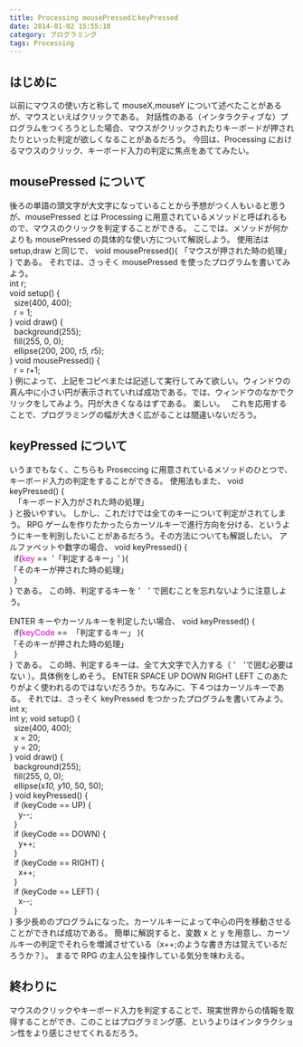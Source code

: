 ```yaml
---
title: Processing mousePressedとkeyPressed
date: 2014-01-02 15:55:10
category: プログラミング
tags: Processing
---
```


## はじめに

以前にマウスの使い方と称して mouseX,mouseY について述べたことがあるが、マウスといえばクリックである。
対話性のある（インタラクティブな）プログラムをつくろうとした場合、マウスがクリックされたりキーボードが押されたりといった判定が欲しくなることがあるだろう。
今回は、Processing におけるマウスのクリック、キーボード入力の判定に焦点をあててみたい。



## mousePressed について

後ろの単語の頭文字が大文字になっていることから予想がつく人もいると思うが、mousePressed とは Processing に用意されているメソッドと呼ばれるもので、マウスのクリックを判定することができる。
ここでは、メソッドが何かよりも mousePressed の具体的な使い方について解説しよう。
使用法は setup,draw と同じで、
void mousePressed(){
「マウスが押された時の処理」
}
である。
それでは、さっそく mousePressed を使ったプログラムを書いてみよう。
<br />int r;<br />void setup() {<br />  size(400, 400);<br />  r = 1;<br />}
void draw() {<br />  background(255);<br />  fill(255, 0, 0);<br />  ellipse(200, 200, r*5, r*5);<br />}
void mousePressed() {<br />  r = r+1;<br />}
例によって、上記をコピペまたは記述して実行してみて欲しい。ウィンドウの真ん中に小さい円が表示されていれば成功である。では、ウィンドウのなかでクリックをしてみよう。円が大きくなるはずである。
楽しい。
  これを応用することで、プログラミングの幅が大きく広がることは間違いないだろう。



## keyPressed について

いうまでもなく、こちらも Proseccing に用意されているメソッドのひとつで、キーボード入力の判定をすることができる。
使用法もまた、
void keyPressed() {<br />  「キーボード入力がされた時の処理」<br />}
と扱いやすい。
しかし、これだけでは全てのキーについて判定がされてしまう。
RPG ゲームを作りたかったらカーソルキーで進行方向を分ける、というようにキーを判別したいことがあるだろう。その方法についても解説したい。
アルファベットや数字の場合、
void keyPressed() {<br />  if(<span style="color: #cc00cc;">key</span> ==  '「判定するキー」' ){<br />「そのキーが押された時の処理」  <br />  }<br />}
である。
この時、判定するキーを ’　’ で囲むことを忘れないように注意しよう。

ENTER キーやカーソルキーを判定したい場合、
void keyPressed() {<br />  if(<span style="color: #cc00cc;">keyCode</span> ==  「判定するキー」 ){<br />「そのキーが押された時の処理」  <br />  }<br />}
である。
この時、判定するキーは、全て大文字で入力する（ '　'で囲む必要はない ）。具体例をしめそう。
ENTER
SPACE
UP
DOWN
RIGHT
LEFT
このあたりがよく使われるのではないだろうか。ちなみに、下４つはカーソルキーである。
それでは、さっそく keyPressed をつかったプログラムを書いてみよう。
<br />int x;<br />int y;
void setup() {<br />  size(400, 400);<br />  x = 20;<br />  y = 20;<br />}
void draw() {<br />  background(255);<br />  fill(255, 0, 0);<br />  ellipse(x*10, y*10, 50, 50);<br />}
void keyPressed() {<br />  if (keyCode == UP) {<br />    y--;<br />  }<br />  if (keyCode == DOWN) {<br />    y++;<br />  }<br />  if (keyCode == RIGHT) {<br />    x++;<br />  }<br />  if (keyCode == LEFT) {<br />    x--;<br />  }<br />}
多少長めのプログラムになった。カーソルキーによって中心の円を移動させることができれば成功である。
簡単に解説すると、変数 x と y を用意し、カーソルキーの判定でそれらを増減させている（x++;のような書き方は覚えているだろうか？）。
まるで RPG の主人公を操作している気分を味わえる。



## 終わりに

マウスのクリックやキーボード入力を判定することで、現実世界からの情報を取得することができ、このことはプログラミング感、というよりはインタラクション性をより感じさせてくれるだろう。



##  
